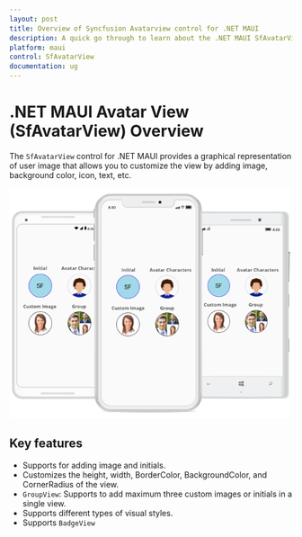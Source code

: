 ```yaml
---
layout: post
title: Overview of Syncfusion Avatarview control for .NET MAUI
description: A quick go through to learn about the .NET MAUI SfAvatarView control and the key features available in it. 
platform: maui
control: SfAvatarView
documentation: ug
---
```


# .NET MAUI Avatar View (SfAvatarView) Overview

The `SfAvatarView` control for .NET MAUI provides a graphical representation of user image that allows you to customize the view by adding image, background color, icon, text, etc.

![.NET MAUI SfAvatarview overview.](Overview_Images/overview.png)

## Key features

* Supports for adding image and initials.
* Customizes the height, width, BorderColor, BackgroundColor, and CornerRadius of the view.
* `GroupView`: Supports to add maximum three custom images or initials in a single view.
* Supports different types of visual styles. 
* Supports `BadgeView`
